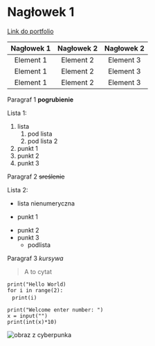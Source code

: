 # Nagłowek 1
<a href="https://shoter99.github.io/MyPortfolio">Link do portfolio<a>

|Nagłowek 1|Nagłowek 2|Nagłowek 2|
|:-------------:|:---------------:|:---------------:|
|Element 1| Element 2| Element 3|
|Element 1| Element 2| Element 3|
|Element 1| Element 2| Element 3|

Paragraf 1
**pogrubienie**

Lista 1:
1. lista
    1. pod lista
    2. pod lista 2
3. punkt 1
4. punkt 2
5. punkt 3

Paragraf 2
~~sreślenie~~

Lista 2:
- lista nienumeryczna
+ punkt 1
* punkt 2
* punkt 3
  - podlista

Paragraf 3
*kursywa*

>A to cytat

`print("Hello World)`<br>
`for i in range(2):`<br>
&nbsp;` print(i)`

```
print("Welcome enter number: ")
x = input("")
print(int(x)*10)
```

![obraz z cyberpunka](https://user-images.githubusercontent.com/116646363/197774123-e7fdc66a-5936-4061-b73d-097c809da72a.png)

